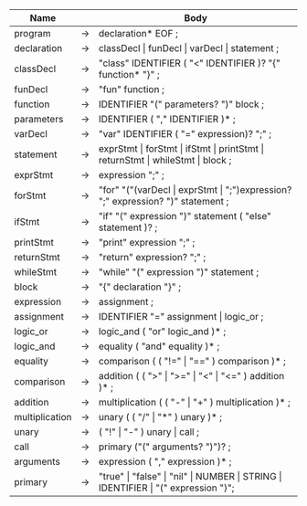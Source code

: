 | Name           |     | Body                                                                                                                        |
|----------------|-----|-----------------------------------------------------------------------------------------------------------------------------|
| program        | →   | declaration* EOF ;                                                                                                          |
| declaration    | →   | classDecl &#x7c; funDecl &#x7c; varDecl &#x7c; statement ;                                                                        |
| classDecl      | →   | "class" IDENTIFIER ( "<" IDENTIFIER )? "{" function* "}" ;                                                                  |
| funDecl        | →   | "fun" function ;                                                                                                            |
| function       | →   | IDENTIFIER "(" parameters? ")" block ;                                                                                      |
| parameters     | →   | IDENTIFIER ( "," IDENTIFIER )* ;                                                                                            |
| varDecl        | →   | "var" IDENTIFIER ( "=" expression)? ";" ;                                                                                   |
| statement      | →   | exprStmt &#x7c; forStmt &#x7c; ifStmt &#x7c; printStmt &#x7c; returnStmt &#x7c; whileStmt &#x7c; block ;                                |
| exprStmt       | →   | expression ";" ;                                                                                                            |
| forStmt        | →   | "for" "("(varDecl &#x7c; exprStmt &#x7c; ";")expression? ";" expression? ")" statement ;                         | 
| ifStmt         | →   | "if" "(" expression ")" statement ( "else" statement )? ;                                                                   |
| printStmt      | →   | "print" expression ";" ;                                                                                                    |
| returnStmt     | →   | "return" expression? ";" ;                                                                                                  |
| whileStmt      | →   | "while" "(" expression ")" statement ;                                                                                      |
| block          | →   | "{" declaration "}" ;                                                                                                       |
| expression     | →   | assignment ;                                                                                                                |
| assignment     | →   | IDENTIFIER "=" assignment &#x7c; logic_or ;                                                                       |
| logic_or       | →   | logic_and ( "or" logic_and )* ;                                                                                             |
| logic_and      | →   | equality ( "and" equality )* ;                                                                                              |
| equality       | →   | comparison ( ( "!=" &#x7c; "==" ) comparison )* ;                                                                           |
| comparison     | →   | addition ( ( ">" &#x7c; ">=" &#x7c; "<" &#x7c; "<=" ) addition )* ;                                                         |
| addition       | →   | multiplication ( ( "-" &#x7c; "+" ) multiplication )* ;                                                                     |
| multiplication | →   | unary ( ( "/" &#x7c; "\*" ) unary )\* ;                                                                                       |
| unary          | →   | ( "!" &#x7c; "-" ) unary &#x7c; call ;                                                                                         |
| call           | →   | primary ("(" arguments? ")")? ;                                                                     |
| arguments      | →   | expression ( "," expression )* ;                                                                                            |
| primary        | →   | "true" &#x7c; "false" &#x7c; "nil" &#x7c; NUMBER &#x7c; STRING &#x7c; IDENTIFIER &#x7c; "(" expression ")"; |
